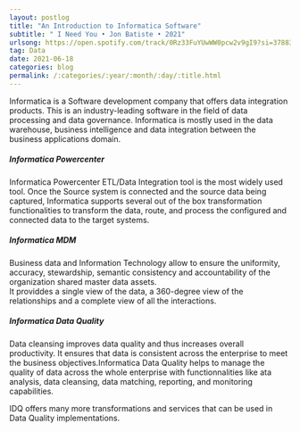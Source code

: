```yaml
---
layout: postlog
title: "An Introduction to Informatica Software"
subtitle: " I Need You • Jon Batiste • 2021"
urlsong: https://open.spotify.com/track/0Rz33FuYUwWW0pcw2v9gI9?si=3788348328004b00
tag: Data
date: 2021-06-18
categories: blog
permalink: /:categories/:year/:month/:day/:title.html
---
```


Informatica is a Software development company that offers data integration products. This is an industry-leading software in the field of data processing and data governance. Informatica is mostly used in the data warehouse, business intelligence and data integration between the business applications domain. 

##### Informatica Powercenter
Informatica Powercenter ETL/Data Integration tool is the most widely used tool.
Once the Source system is connected and the source data being captured, Informatica supports several out of the box transformation functionalities to transform the data, route, and process the configured and connected data to the target systems.


##### Informatica MDM
Business data and Information Technology allow to ensure the uniformity, accuracy, stewardship, semantic consistency and accountability of the organization shared master data assets.   
It providdes a single view of the data, a 360-degree view of the relationships and a complete view of all the interactions. 

##### Informatica Data Quality
Data cleansing improves data quality and thus increases overall productivity. It ensures that data is consistent across the enterprise to meet the business objectives.Informatica Data Quality helps to manage the quality of data across the whole enterprise with functionnalities like ata analysis, data cleansing, data matching, reporting, and monitoring capabilities.  

IDQ offers many more transformations and services that can be used in Data Quality implementations. 